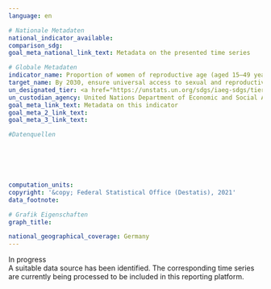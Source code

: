 ```yaml
---
language: en    

# Nationale Metadaten    
national_indicator_available:     
comparison_sdg:     
goal_meta_national_link_text: Metadata on the presented time series    

# Globale Metadaten    
indicator_name: Proportion of women of reproductive age (aged 15–49 years) who have their need for family planning satisfied with modern methods    
target_name: By 2030, ensure universal access to sexual and reproductive health-care services, including for family planning, information and education, and the integration of reproductive health into national strategies and programmes    
un_designated_tier: <a href="https://unstats.un.org/sdgs/iaeg-sdgs/tier-classification/" title="Click here for more information on the UN tier classification."  target="_blank">Tier I</a>    
un_custodian_agency: United Nations Department of Economic and Social Affairs (UN DESA)    
goal_meta_link_text: Metadata on this indicator    
goal_meta_2_link_text:     
goal_meta_3_link_text:         

#Datenquellen





    
computation_units:     
copyright: '&copy; Federal Statistical Office (Destatis), 2021'    
data_footnote:     

# Grafik Eigenschaften    
graph_title:     

national_geographical_coverage: Germany    
---
```


<span class="status inprogress"> In progress </span><br>
A suitable data source has been identified. The corresponding time series are currently being processed to be included in this reporting platform.